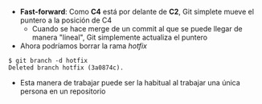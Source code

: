 * **Fast-forward**: Como **C4** está por delante de **C2**, Git simplete mueve el puntero a la posición de C4
  * Cuando se hace merge de un commit al que se puede llegar de manera "lineal", Git simplemente actualiza el puntero
* Ahora podríamos borrar la rama *hotfix*
```shell
$ git branch -d hotfix
Deleted branch hotfix (3a0874c).
```
* Esta manera de trabajar puede ser la habitual al trabajar una única persona en un repositorio
